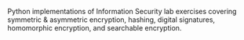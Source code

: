 Python implementations of Information Security lab exercises covering symmetric & asymmetric encryption, hashing, digital signatures, homomorphic encryption, and searchable encryption.
